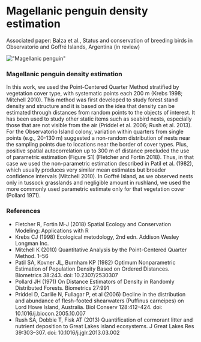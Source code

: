# Magellanic penguin density estimation

Associated paper: Balza et al., Status and conservation of breeding birds in Observatorio and Goffré Islands, Argentina (in review)



!["Magellanic penguin"](https://newsroom.wcs.org/dnnimagehandler.ashx?mode=file&file=/Portals/164/3_Magellanic%20penguins%20at%20Isla%20de%20los%20Estados%20_%20ulises%20Balza%20(1).JPG&w=785&h=500&resizemode=crop)


### Magellanic penguin density estimation
In this work, we used the Point-Centered Quarter Method stratified by vegetation cover type, with systematic points each 200 m (Krebs 1998; Mitchell 2010). This method was first developed to study forest stand density and structure and it is based on the idea that density can be estimated through distances from random points to the objects of interest. It has been used to study other static items such as seabird nests, especially those that are not visible from the air (Priddel et al. 2006; Rush et al. 2013). For the Observatorio Island colony, variation within quarters from single points (e.g., 20-130 m) suggested a non-random distribution of nests near the sampling points due to locations near the border of cover types. Plus, positive spatial autocorrelation up to 300 m of distance precluded the use of parametric estimation (Figure S1) (Fletcher and Fortin 2018). Thus, in that case we used the non-parametric estimation described in Patil et al. (1982), which usually produces very similar mean estimates but broader confidence intervals (Mitchell 2010). In Goffré Island, as we observed nests only in tussock grasslands and negligible amount in rushland, we used the more commonly used parametric estimate only for that vegetation cover (Pollard 1971). 

### References

* Fletcher R, Fortin M-J (2018) Spatial Ecology and Conservation Modeling: Applications with R
* Krebs CJ (1998) Ecological metodology, 2nd edn. Addison Wesley Longman Inc.
* Mitchell K (2010) Quantitative Analysis by the Point-Centered Quarter Method. 1–56
* Patil SA, Kovner JL, Burnham KP (1982) Optimum Nonparametric Estimation of Population Density Based on Ordered Distances. Biometrics 38:243. doi: 10.2307/2530307
* Pollard JH (1971) On Distance Estimators of Density in Randomly Distributed Forests. Biometrics 27:991
* Priddel D, Carlile N, Fullagar P, et al (2006) Decline in the distribution and abundance of flesh-footed shearwaters (Puffinus carneipes) on Lord Howe Island, Australia. Biol Conserv 128:412–424. doi: 10.1016/j.biocon.2005.10.007
* Rush SA, Dobbie T, Fisk AT (2013) Quantification of cormorant litter and nutrient deposition to Great Lakes island ecosystems. J Great Lakes Res 39:303–307. doi: 10.1016/j.jglr.2013.03.002
